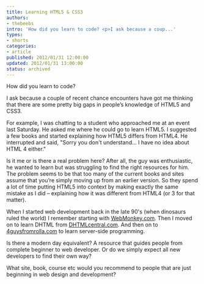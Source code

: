 ```yaml
---
title: Learning HTML5 & CSS3
authors:
- thebeebs
intro: 'How did you learn to code? <p>I ask because a coup...'
types:
- shorts
categories:
- article
published: 2012/01/31 12:00:00
updated: 2012/01/31 13:00:00
status: archived
---
```


How did you learn to code? <p>I ask because a couple of recent chance encounters have got me thinking that there are some pretty big gaps in people&rsquo;s knowledge of HTML5 and CSS3.

For example, I was chatting to a student who approached me at an event last Saturday. He asked me where he could go to learn HTML5. I suggested a few books and started explaining how HTML5 differs from HTML4. He interrupted and said, "Sorry you don't understand&hellip; I have no idea about HTML 4 either."

Is it me or is there a real problem here? After all, the guy was enthusiastic, he wanted to learn but was struggling to find the right resources for him. The problem seems to be that too many of the current books and sites assume that you&rsquo;re simply moving up from an earlier version. So they spend a lot of time putting HTML5 into context by making exactly the same mistake as I did &ndash; explaining how it was different from HTML4 (or 3 for that matter). 

When I started web development back in the late 90's (when dinosaurs ruled the world) I remember starting with [WebMonkey.com](http://webmonkey.com/). Then I moved on to learn DHTML from [DHTMLcentral.com](http://dhtmlcentral.com/). And then on to [4guysfromrolla.com](http://4guysfromrolla.com/) to learn server-side programming.

Is there a modern day equivalent? A resource that guides people from complete beginner to web developer. Or do we simply expect all new developers to find their own way?

What site, book, course etc would you recommend to people that are just beginning in web design and development?
</p>